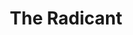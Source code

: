 ---
title: "The Radicant"
summary: "None"
image: "the-radicant.jpg"
apple_music_artist_url: "https://music.apple.com/gb/artist/the-radicant/1656451106"
wikipedia_url: "none"
---